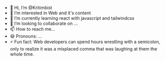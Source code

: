 - 👋 Hi, I’m @Kritimbist
- 👀 I’m interested in Web and it's content
- 🌱 I’m currently learning react with javascript and tailwindcss
- 💞️ I’m looking to collaborate on ...
- 📫 How to reach me...
- 😄 Pronouns: ...
- ⚡ Fun fact: Web developers can spend hours wrestling with a semicolon, only to realize it was a misplaced comma that was laughing at them the whole time.

<!---
Kritimbist/Kritimbist is a ✨ special ✨ repository because its `README.md` (this file) appears on your GitHub profile.
You can click the Preview link to take a look at your changes.
--->
